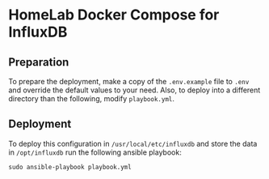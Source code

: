 # HomeLab Docker Compose for InfluxDB

## Preparation
To prepare the deployment, make a copy of the ```.env.example```  file to ```.env``` and override the default values to your need.
Also, to deploy into a different directory than the following, modify ```playbook.yml```.

## Deployment
To deploy this configuration in `/usr/local/etc/influxdb` and store the data in `/opt/influxdb` run the following ansible playbook:
```
sudo ansible-playbook playbook.yml
```
